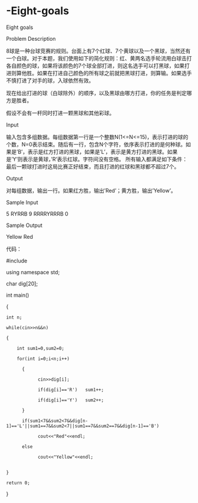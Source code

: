 # -Eight-goals

 Eight goals
 
Problem Description

8球是一种台球竞赛的规则。台面上有7个红球、7个黄球以及一个黑球，当然还有一个白球。对于本题，我们使用如下的简化规则：红、黄两名选手轮流用白球击打各自颜色的球，如果将该颜色的7个球全部打进，则这名选手可以打黑球，如果打进则算他胜。如果在打进自己颜色的所有球之前就把黑球打进，则算输。如果选手不慎打进了对手的球，入球依然有效。

现在给出打进的球（白球除外）的顺序，以及黑球由哪方打进，你的任务是判定哪方是胜者。

假设不会有一杆同时打进一颗黑球和其他彩球。



Input

输入包含多组数据。每组数据第一行是一个整数N(1<=N<=15)，表示打进的球的个数，N=0表示结束。随后有一行，包含N个字符，依序表示打进的是何种球。如果是’B’，表示是红方打进的黑球，如果是’L’，表示是黄方打进的黑球。如果是’Y’则表示是黄球，’R’表示红球。字符间没有空格。
所有输入都满足如下条件：最后一颗球打进时这局比赛正好结束，而且打进的红球和黑球都不超过7个。


Output

对每组数据，输出一行。如果红方胜，输出’Red’；黄方胜，输出’Yellow’。

Sample Input

5 RYRRB 9 RRRRYRRRB 0


Sample Output

Yellow Red


代码：

#include <iostream>
 
using namespace std;

char dig[20];

int main()

{

    int n;
    
    while(cin>>n&&n)
    
    {
    
        int sum1=0,sum2=0;
        
        for(int i=0;i<n;i++)
        
          {
          
                cin>>dig[i];
                
                if(dig[i]=='R')   sum1++;
                
                if(dig[i]=='Y')   sum2++;
                
          }
          
          if(sum1<7&&sum2<7&&dig[n-1]=='L'||sum1==7&&sum2<7||sum1==7&&sum2==7&&dig[n-1]=='B')
          
                cout<<"Red"<<endl;
                
          else
          
                cout<<"Yellow"<<endl;
                

    }
    
    return 0;
    
}
